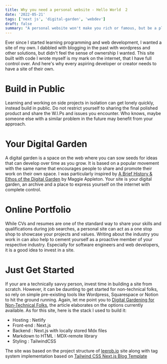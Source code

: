 ```yaml
---
title: Why you need a personal website - Hello World  2
date: '2022-05-21'
tags: ['next js', 'digital-garden', 'webdev']
draft: false
summary: "A personal website won't make you rich or famous, but be a place to build in public and showcase projects for your portfolio"
---
```


Ever since I started learning programming and web development, I wanted a site of my own. I dabbled with blogging in the past with wordpress and other solutions, but didn't feel the sense of ownership I wanted.
This site built with code I wrote myself is my mark on the internet, that I have full control over. And here's why every aspiring developer or creator needs to have a site of their own.

# Build in Public

Learning and working on side projects in isolation can get lonely quickly, instead build in public. Do not restrict yourself to sharing the final polished product and share the W.I.Ps and issues you encounter. Who knows, maybe someone else with a similar problem in the future may benefit from your approach.

# Your Digital Garden

A digital garden is a space on the web where you can sow seeds for ideas that can develop over time as you grow. It is based on a popular movement with the same name that encourages people to share and promote their work on their own space. I was particularly inspired by [A Brief History & Ethos of the Digital Garden](https://maggieappleton.com/garden-history) by Maggie Appleton. Your site is your digital garden, an archive and a place to express yourself on the internet with complete control.

# Online Portfolio

While CVs and resumes are one of the standard way to share your skills and qualifications during job searches, a personal site can act as a one stop shop to showcase your projects and values. Writing about the industry you work in can also help to cement yourself as a proactive member of your respective industry. Especially for software engineers and web developers, it is a good idea to invest in a site.

# Just Get Started

If your are a technically savvy person, invest time in building a site from scratch. However, it can be daunting to get started for non-technical folks, so rely on simple pre-existing tools like Wordpress, Squarespace or Notion to hit the ground running. Again, let me point you to [Digital Gardening for Non-Technical Folks](https://maggieappleton.com/nontechnical-gardening), the article elaborates on the options currently available.
As for this site, here is the stack I used to build it:

- Hosting : Netlify
- Front-end : Next.js
- Backend : Next.js with locally stored Mdx files
- Markdown to HTML : MDX-remote library
- Styling : TailwindCSS

The site was based on the project structure of [leerob.io](https://leerob.io) site along with tag system implementation based on [Tailwind CSS Next.js Blog Template](https://github.com/timlrx/tailwind-nextjs-starter-blog)
